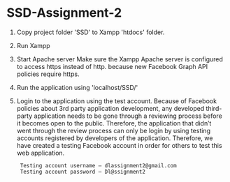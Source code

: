 # SSD-Assignment-2

1. Copy project folder 'SSD' to Xampp 'htdocs' folder. 

2. Run Xampp

3. Start Apache server
	    Make sure the Xampp Apache server is configured to access https instead of http.
	    because new Facebook Graph API policies require https.
      
4. Run the application using 'localhost/SSD/'

5. Login to the application using the test account.
	    Because of Facebook policies about 3rd party application development, 
    	any developed third-party application needs to be gone through a reviewing process before it becomes open to the public. 
	    Therefore, the application that didn’t went through the review process can only be login by using testing accounts registered by developers of the application. 
	    Therefore, we have created a testing Facebook account in order for others to test this web application.
	
	    Testing account username – dlassignment2@gmail.com
	    Testing account password – Dl@ssignment2
